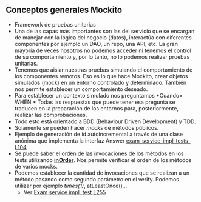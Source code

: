 ## Conceptos generales Mockito

- Framework de pruebas unitarias
- Una de las capas más importantes son las del servicio que se encargan de manejar con la lógica del negocio (datos), interactúa con diferentes componentes por ejemplo un DAO, un repo, una API, etc.
  La gran mayoría de veces nosotros no podemos acceder ni tenemos el control de su comportamiento y, por lo tanto, no lo podemos realizar pruebas unitarias.
- Tenemos que aislar nuestras pruebas simulando el comportamiento de los componentes remotos. Eso es lo que hace Mockito, crear objetos simulados (mock) en un entorno controlado y determinado. También nos permite establecer un comportamiento deseado.
- Para establecer un contexto simulado nos preguntamos *Cuando= WHEN * Todas las respuestas que puede tener esa pregunta se traducen en la preparación de los entornos para, posteriormente, realizar las comprobaciones.
- Todo esto está orientado a BDD (Behaviour Driven Development) y TDD.
- Solamente se pueden hacer *mocks* de métodos públicos.
- Ejemplo de generación de id autoincremental a través de una clase anónima que implementa la interfaz Answer [exam-service-impl-tests-L104]
- Se puede saber el orden de las invocaciones de los métodos en los tests utilizando [**inOrder**][exam-service-impl-tests-L248]. Nos permite verificar el orden de los métodos de varios mocks.
- Podemos establecer la cantidad de invocaciones que se realizan a un método pasando como segundo parámetro en el verify. Podemos utilizar por ejemplo *times(1)*, atLeastOnce()...
    * Ver [Exam service impl. test L255][exam-service-impl-tests-L255]


[exam-service-impl-tests-L104]:https://github.com/irinacadu/TDD-Course/blob/97739bad76f701e03e730960385f6ce7626e911f/src/test/java/MockitoTests/ExamServiceImplTest.java#L104
[exam-service-impl-tests-L248]:https://github.com/irinacadu/TDD-Course/blob/b408678ee1fa161f1eaeb198d6b34981a4c78f1e/src/test/java/MockitoTests/ExamServiceImplTest.java#L248
[exam-service-impl-tests-L255]:https://github.com/irinacadu/TDD-Course/blob/b408678ee1fa161f1eaeb198d6b34981a4c78f1e/src/test/java/MockitoTests/ExamServiceImplTest.java#L255
